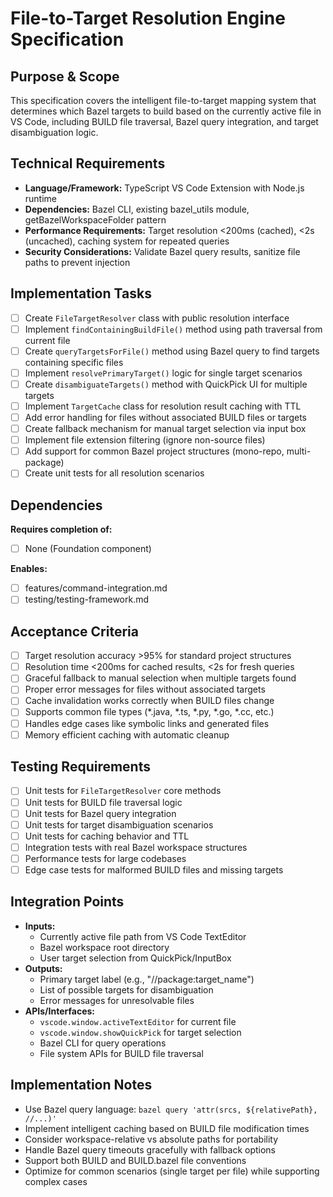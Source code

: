 # File-to-Target Resolution Engine Specification

## Purpose & Scope
This specification covers the intelligent file-to-target mapping system that determines which Bazel targets to build based on the currently active file in VS Code, including BUILD file traversal, Bazel query integration, and target disambiguation logic.

## Technical Requirements
- **Language/Framework:** TypeScript VS Code Extension with Node.js runtime
- **Dependencies:** Bazel CLI, existing bazel_utils module, getBazelWorkspaceFolder pattern
- **Performance Requirements:** Target resolution <200ms (cached), <2s (uncached), caching system for repeated queries
- **Security Considerations:** Validate Bazel query results, sanitize file paths to prevent injection

## Implementation Tasks
- [ ] Create `FileTargetResolver` class with public resolution interface
- [ ] Implement `findContainingBuildFile()` method using path traversal from current file
- [ ] Create `queryTargetsForFile()` method using Bazel query to find targets containing specific files
- [ ] Implement `resolvePrimaryTarget()` logic for single target scenarios
- [ ] Create `disambiguateTargets()` method with QuickPick UI for multiple targets
- [ ] Implement `TargetCache` class for resolution result caching with TTL
- [ ] Add error handling for files without associated BUILD files or targets
- [ ] Create fallback mechanism for manual target selection via input box
- [ ] Implement file extension filtering (ignore non-source files)
- [ ] Add support for common Bazel project structures (mono-repo, multi-package)
- [ ] Create unit tests for all resolution scenarios

## Dependencies
**Requires completion of:**
- [ ] None (Foundation component)

**Enables:**
- [ ] features/command-integration.md
- [ ] testing/testing-framework.md

## Acceptance Criteria
- [ ] Target resolution accuracy >95% for standard project structures
- [ ] Resolution time <200ms for cached results, <2s for fresh queries
- [ ] Graceful fallback to manual selection when multiple targets found
- [ ] Proper error messages for files without associated targets
- [ ] Cache invalidation works correctly when BUILD files change
- [ ] Supports common file types (*.java, *.ts, *.py, *.go, *.cc, etc.)
- [ ] Handles edge cases like symbolic links and generated files
- [ ] Memory efficient caching with automatic cleanup

## Testing Requirements
- [ ] Unit tests for `FileTargetResolver` core methods
- [ ] Unit tests for BUILD file traversal logic
- [ ] Unit tests for Bazel query integration
- [ ] Unit tests for target disambiguation scenarios
- [ ] Unit tests for caching behavior and TTL
- [ ] Integration tests with real Bazel workspace structures
- [ ] Performance tests for large codebases
- [ ] Edge case tests for malformed BUILD files and missing targets

## Integration Points
- **Inputs:** 
  - Currently active file path from VS Code TextEditor
  - Bazel workspace root directory
  - User target selection from QuickPick/InputBox
- **Outputs:** 
  - Primary target label (e.g., "//package:target_name")
  - List of possible targets for disambiguation
  - Error messages for unresolvable files
- **APIs/Interfaces:** 
  - `vscode.window.activeTextEditor` for current file
  - `vscode.window.showQuickPick` for target selection
  - Bazel CLI for query operations
  - File system APIs for BUILD file traversal

## Implementation Notes
- Use Bazel query language: `bazel query 'attr(srcs, ${relativePath}, //...)'`
- Implement intelligent caching based on BUILD file modification times
- Consider workspace-relative vs absolute paths for portability
- Handle Bazel query timeouts gracefully with fallback options
- Support both BUILD and BUILD.bazel file conventions
- Optimize for common scenarios (single target per file) while supporting complex cases 